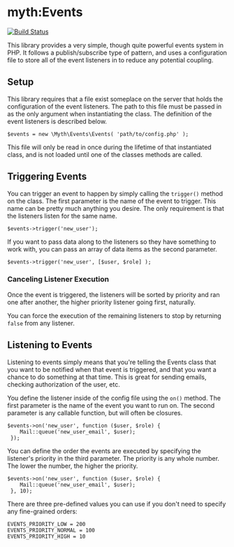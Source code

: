 # myth:Events

[![Build Status](https://travis-ci.org/newmythmedia/events.svg)](https://travis-ci.org/newmythmedia/events)

This library provides a very simple, though quite powerful events system in PHP. It follows a publish/subscribe type of pattern, and uses a configuration file to store all of the event listeners in to reduce any potential coupling. 

## Setup
This library requires that a file exist someplace on the server that holds the configuration of the event listeners. The path to this file must be passed in as the only argument when instantiating the class. The definition of the event listeners is described below. 

	$events = new \Myth\Events\Events( 'path/to/config.php' );

This file will only be read in once during the lifetime of that instantiated class, and is not loaded until one of the classes methods are called. 

## Triggering Events
You can trigger an event to happen by simply calling the `trigger()` method on the class. The first parameter is the name of the event to trigger. This name can be pretty much anything you desire. The only requirement is that the listeners listen for the same name. 

	$events->trigger('new_user');

If you want to pass data along to the listeners so they have something to work with, you can pass an array of data items as the second parameter. 

	$events->trigger('new_user', [$user, $role] );

### Canceling Listener Execution

Once the event is triggered, the listeners will be sorted by priority and ran one after another, the higher priority listener going first, naturally. 

You can force the execution of the remaining listeners to stop by returning `false` from any listener. 

## Listening to Events

Listening to events simply means that you're telling the Events class that you want to be notified when that event is triggered, and that you want a chance to do something at that time. This is great for sending emails, checking authorization of the user, etc. 

You define the listener inside of the config file using the `on()` method. The first parameter is the name of the event you want to run on. The second parameter is any callable function, but will often be closures. 

	$events->on('new_user', function ($user, $role) {
		Mail::queue('new_user_email', $user);
	 });
	
You can define the order the events are executed by specifying the listener's priority in the third parameter. The priority is any whole number. The lower the number, the higher the priority.  

	$events->on('new_user', function ($user, $role) {
		Mail::queue('new_user_email', $user);
	 }, 10);

There are three pre-defined values you can use if you don't need to specify any fine-grained orders:

	EVENTS_PRIORITY_LOW = 200
	EVENTS_PRIORITY_NORMAL = 100
	EVENTS_PRIORITY_HIGH = 10


